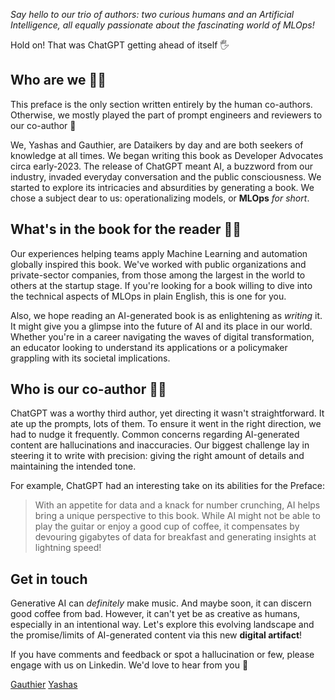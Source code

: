 *Say hello to our trio of authors: two curious humans and an Artificial Intelligence, all equally passionate about the fascinating world of MLOps!*

Hold on! That was ChatGPT getting ahead of itself 🖐️

## Who are we 🥚🐣

This preface is the only section written entirely by the human co-authors. Otherwise, we mostly played the part of prompt engineers and reviewers to our co-author 🚀

We, Yashas and Gauthier, are Dataikers by day and are both seekers of knowledge at all times. We began writing this book as Developer Advocates circa early-2023. The release of ChatGPT meant AI, a buzzword from our industry, invaded everyday conversation and the public consciousness. We started to explore its intricacies and absurdities by generating a book. We chose a subject dear to us: operationalizing models, or **MLOps** *for short*.

## What's in the book for the reader 🎁📖

Our experiences helping teams apply Machine Learning and automation globally inspired this book. We've worked with public organizations and private-sector companies, from those among the largest in the world to others at the startup stage. If you're looking for a book willing to dive into the technical aspects of MLOps in plain English, this is one for you.

Also, we hope reading an AI-generated book is as enlightening as _writing_ it. It might give you a glimpse into the future of AI and its place in our world. Whether you're in a career navigating the waves of digital transformation, an educator looking to understand its applications or a policymaker grappling with its societal implications.

## Who is our co-author 🤖🦾

ChatGPT was a worthy third author, yet directing it wasn't straightforward. It ate up the prompts, lots of them. To ensure it went in the right direction, we had to nudge it frequently. Common concerns regarding AI-generated content are hallucinations and inaccuracies. Our biggest challenge lay in steering it to write with precision: giving the right amount of details and maintaining the intended tone.

For example, ChatGPT had an interesting take on its abilities for the Preface:   
> With an appetite for data and a knack for number crunching, AI helps bring a unique perspective to this book. While AI might not be able to play the guitar or enjoy a good cup of coffee, it compensates by devouring gigabytes of data for breakfast and generating insights at lightning speed!

## Get in touch 

Generative AI can *definitely* make music. And maybe soon, it can discern good coffee from bad. However, it can't yet be as creative as humans, especially in an intentional way. Let's explore this evolving landscape and the promise/limits of AI-generated content via this new **digital artifact**! 

If you have comments and feedback or spot a hallucination or few, please engage with us on Linkedin. We'd love to hear from you 🙌

[Gauthier](LINK_TO_LINKEDIN)
[Yashas](LINK_TO_LINKEDIN)